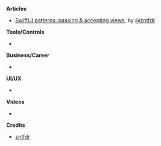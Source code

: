 
**Articles**

* [SwiftUI patterns: passing & accepting views](https://www.fivestars.blog/swiftui/swiftui-patter-passing-views.html), by [@zntfdr](https://twitter.com/zntfdr)

**Tools/Controls**

* 

**Business/Career**

* 

**UI/UX**

* 

**Videos**

* 

**Credits**

* [zntfdr](https://github.com/zntfdr)
